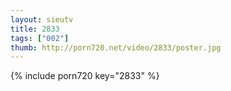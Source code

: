 ```yaml
--- 
layout: sieutv
title: 2833
tags: ["002"]
thumb: http://porn720.net/video/2833/poster.jpg
---
```

{% include porn720 key="2833" %} 
